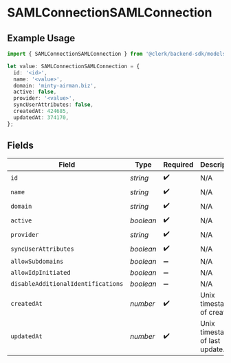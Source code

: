 # SAMLConnectionSAMLConnection

## Example Usage

```typescript
import { SAMLConnectionSAMLConnection } from '@clerk/backend-sdk/models/components';

let value: SAMLConnectionSAMLConnection = {
  id: '<id>',
  name: '<value>',
  domain: 'minty-airman.biz',
  active: false,
  provider: '<value>',
  syncUserAttributes: false,
  createdAt: 424685,
  updatedAt: 374170,
};
```

## Fields

| Field                              | Type      | Required           | Description                         |
| ---------------------------------- | --------- | ------------------ | ----------------------------------- |
| `id`                               | _string_  | :heavy_check_mark: | N/A                                 |
| `name`                             | _string_  | :heavy_check_mark: | N/A                                 |
| `domain`                           | _string_  | :heavy_check_mark: | N/A                                 |
| `active`                           | _boolean_ | :heavy_check_mark: | N/A                                 |
| `provider`                         | _string_  | :heavy_check_mark: | N/A                                 |
| `syncUserAttributes`               | _boolean_ | :heavy_check_mark: | N/A                                 |
| `allowSubdomains`                  | _boolean_ | :heavy_minus_sign: | N/A                                 |
| `allowIdpInitiated`                | _boolean_ | :heavy_minus_sign: | N/A                                 |
| `disableAdditionalIdentifications` | _boolean_ | :heavy_minus_sign: | N/A                                 |
| `createdAt`                        | _number_  | :heavy_check_mark: | Unix timestamp of creation.<br/>    |
| `updatedAt`                        | _number_  | :heavy_check_mark: | Unix timestamp of last update.<br/> |
